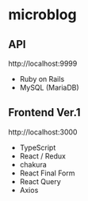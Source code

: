 # microblog

## API

http://localhost:9999

- Ruby on Rails
- MySQL (MariaDB)

## Frontend Ver.1

http://localhost:3000

- TypeScript
- React / Redux
- chakura
- React Final Form
- React Query
- Axios